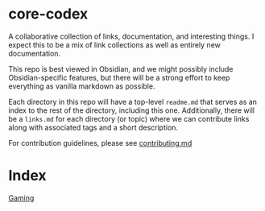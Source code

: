 # core-codex
A collaborative collection of links, documentation, and interesting things. I expect this to be a mix of link collections as well as entirely new documentation. 

This repo is best viewed in Obsidian, and we might possibly include Obsidian-specific features, but there will be a strong effort to keep everything as vanilla markdown as possible.

Each directory in this repo will have a top-level `readme.md` that serves as an index to the rest of the directory, including this one. Additionally, there will be a `links.md` for each directory (or topic) where we can contribute links along with associated tags and a short description.

For contribution guidelines, please see [contributing.md](contributing.md)

# Index
[Gaming](gaming/readme.md)